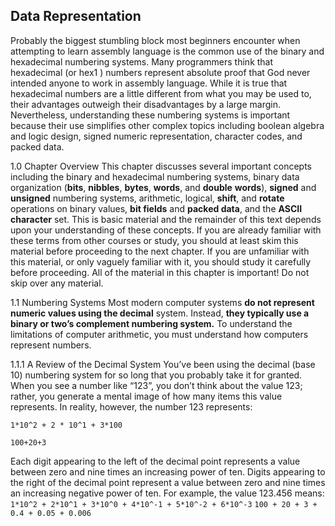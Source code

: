 ##### 
Data Representation
--- 

Probably the biggest stumbling block most beginners encounter when attempting to
learn assembly language is the common use of the binary and hexadecimal numbering
systems. Many programmers think that hexadecimal (or hex1
) numbers represent absolute proof that God never intended anyone to work in assembly language. While it is true
that hexadecimal numbers are a little different from what you may be used to, their
advantages outweigh their disadvantages by a large margin. Nevertheless, understanding
these numbering systems is important because their use simplifies other complex topics
including boolean algebra and logic design, signed numeric representation, character
codes, and packed data. 

1.0 Chapter Overview
This chapter discusses several important concepts including the binary and hexadecimal numbering systems, binary data organization (**bits**, **nibbles**, **bytes**, **words**, and **double**
**words**), **signed** and **unsigned** numbering systems, arithmetic, logical, **shift**, and **rotate**
operations on binary values, **bit fields** and **packed data**, and the **ASCII character** set. This
is basic material and the remainder of this text depends upon your understanding of these
concepts. If you are already familiar with these terms from other courses or study, you
should at least skim this material before proceeding to the next chapter. If you are unfamiliar with this material, or only vaguely familiar with it, you should study it carefully
before proceeding. All of the material in this chapter is important! Do not skip over any material.

1.1 Numbering Systems
Most modern computer systems **do not represent numeric values using the decimal**
system. Instead, **they typically use a binary or two’s complement numbering system.** To
understand the limitations of computer arithmetic, you must understand how computers
represent numbers.

1.1.1 A Review of the Decimal System
You’ve been using the decimal (base 10) numbering system for so long that you probably take it for granted. When you see a number like “123”, you don’t think about the
value 123; rather, you generate a mental image of how many items this value represents.
In reality, however, the number 123 represents:

``` 1*10^2 + 2 * 10^1 + 3*100 ```

``` 100+20+3 ``` 

Each digit appearing to the left of the decimal point represents a value between zero
and nine times an increasing power of ten. Digits appearing to the right of the decimal
point represent a value between zero and nine times an increasing negative power of ten.
For example, the value 123.456 means:
```1*10^2 + 2*10^1 + 3*10^0 + 4*10^-1 + 5*10^-2 + 6*10^-3```
``` 100 + 20 + 3 + 0.4 + 0.05 + 0.006 ```
```

```
#####
